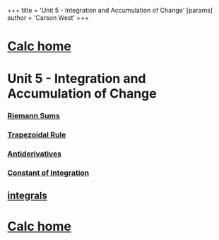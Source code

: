 +++
 title = 'Unit 5 - Integration and Accumulation of Change'
[params]
	author = 'Carson West'
+++
# [Calc home](./../calc-home/)

# Unit 5 - Integration and Accumulation of Change

### [Riemann Sums](./../riemann-sums/)
### [Trapezoidal Rule](./../trapezoidal-rule/)
### [Antiderivatives](./../antiderivatives/)
### [Constant of Integration](./../constant-of-integration/)
## [integrals](./../integrals/)

# [Calc home](./../calc-home/)
